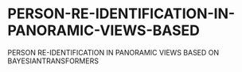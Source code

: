 # PERSON-RE-IDENTIFICATION-IN-PANORAMIC-VIEWS-BASED
PERSON RE-IDENTIFICATION IN PANORAMIC VIEWS BASED ON BAYESIANTRANSFORMERS 
